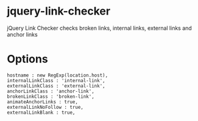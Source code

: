 # jquery-link-checker
jQuery Link Checker checks broken links, internal links, external links and anchor links

# Options
```
hostname : new RegExp(location.host),
internalLinkClass : 'internal-link',
externalLinkClass : 'external-link',
anchorLinkClass : 'anchor-link',
brokenLinkClass : 'broken-link',
animateAnchorLinks : true,
externalLinkNoFollow : true,
externalLinkBlank : true,
```
